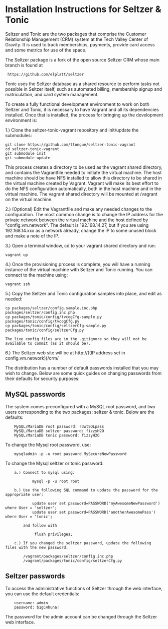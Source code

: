# Installation Instructions for Seltzer &amp; Tonic

Seltzer and Tonic are the two packages that comprise the Customer Relationship Management (CRM) system 
at the Tech Valley Center of Gravity. It is used to track memberships, payments, provide card access and
some metrics for use of the space. 

The Seltzer package is a fork of the open source Seltzer CRM whose main branch is found at 

     https://github.com/elplatt/seltzer

Tonic uses the Seltzer database as a shared resource to perform tasks not possible in Seltzer itself, such as automated billing, membership signup and matriculation, and card system management. 

To create a fully functional development environment to work on both Seltzer and Tonic, it is necessary to have Vagrant and all its dependencies installed. Once that is installed, the process for bringing up the development environment is:


1.) Clone the seltzer-tonic-vagrant repository and init/update the submodules:

	git clone https://github.com/ttongue/seltzer-tonic-vagrant
	cd seltzer-tonic-vagrant
	git submodule init
	git submodule update

This process creates a directory to be used as the vagrant shared directory, and contains the Vagrantfile needed to initiate the virtual machine. The host machine should be have NFS installed to allow this directory to be shared in the virtual machine created by Vagrant. Vagrant will make its best effort to do the NFS configuration automatically, both in the host machine and in the virtual machine. The vagrant shared directory will be mounted at /vagrant on the virtual machine.

2.) (Optional) Edit the Vagrantfile and make any needed changes to the configuration. The most common change is to change the IP address for the private network between the virtual machine and the host defined by "config.vm.network". The default is 192.168.14.27, but if you are using 192.168.14.xxx as a 
network already, change the IP to some unused block and make a note of the IP.

3.) Open a terminal window, cd to your vagrant shared directory and run:

 	vagrant up

4.) Once the provisioning process is complete, you will have a running instance of the virtual machine with Seltzer and Tonic running. You can connect to the machine using:

    vagrant ssh

5.) Copy the Seltzer and Tonic configuration samples into place, and edit as needed:

    cp packages/seltzer/config.sample.inc.php packages/seltzer/config.inc.php
    cp packages/tonic/config/tvcogCfg-sample.py packages/tonic/config/tvcogCfg.py
    cp packages/tonic/config/seltzerCfg-sample.py packages/tonic/config/seltzerCfg.py

    The live config files are in the .gitignore so they will not be available to commit (as it should be).

6.) The Seltzer web site will be at http://((IP address set in config.vm.network))/crm/



The distribution has a number of default passwords installed that you may wish to change. Below are some quick guides on changing passwords from their defaults for security purposes:


MySQL passwords
---------------

The system comes preconfigured with a MySQL root password, and two users corresponding to the two packages: seltzer &amp; tonic. Below are the defaults:


		MySQL/MariaDB root password: r3wtSQLpass
		MySQL/MariaDB seltzer password: fizzyH2O
		MySQL/MariaDB tonic password: fizzyH2O

To change the Mysql root password, use:
		 
		mysqladmin -p -u root password MySecureNewPassword

To change the Mysql seltzer or tonic password:

		a.) Connect to mysql using:

				mysql -p -u root root

		b.) Use the following SQL command to update the password for the appropriate user:

				update user set password=PASSWORD('myAwesomeNewPassword') where User = 'seltzer';
				update user set password=PASSWORD('anotherAwesomePass') where User = 'tonic';

			and follow with

				 flush privileges;

		c.) If you changed the seltzer password, update the following files with the new password:

			/vagrant/packages/seltzer/config.inc.php 
			/vagrant/packages/tonic/config/seltzerCfg.py


Seltzer passwords
-----------------

To access the administrative functions of Seltzer through the web interface, you can use the default credentials:

		username: admin
		password: b1gC4huna!

The password for the admin account can be changed through the Seltzer web interface.




